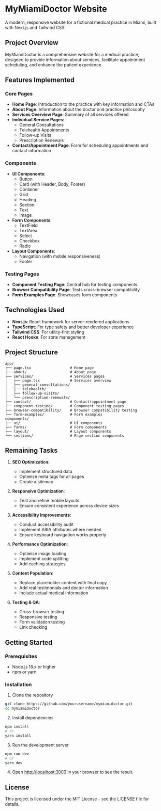# MyMiamiDoctor Website

A modern, responsive website for a fictional medical practice in Miami, built with Next.js and Tailwind CSS.

## Project Overview

MyMiamiDoctor is a comprehensive website for a medical practice, designed to provide information about services, facilitate appointment scheduling, and enhance the patient experience.

## Features Implemented

### Core Pages
- **Home Page**: Introduction to the practice with key information and CTAs
- **About Page**: Information about the doctor and practice philosophy
- **Services Overview Page**: Summary of all services offered
- **Individual Service Pages**:
  - General Consultations
  - Telehealth Appointments
  - Follow-up Visits
  - Prescription Renewals
- **Contact/Appointment Page**: Form for scheduling appointments and contact information

### Components
- **UI Components**:
  - Button
  - Card (with Header, Body, Footer)
  - Container
  - Grid
  - Heading
  - Section
  - Text
  - Image
- **Form Components**:
  - TextField
  - TextArea
  - Select
  - Checkbox
  - Radio
- **Layout Components**:
  - Navigation (with mobile responsiveness)
  - Footer

### Testing Pages
- **Component Testing Page**: Central hub for testing components
- **Browser Compatibility Page**: Tests cross-browser compatibility
- **Form Examples Page**: Showcases form components

## Technologies Used

- **Next.js**: React framework for server-rendered applications
- **TypeScript**: For type safety and better developer experience
- **Tailwind CSS**: For utility-first styling
- **React Hooks**: For state management

## Project Structure

```
app/
├── page.tsx                  # Home page
├── about/                    # About page
├── services/                 # Services pages
│   ├── page.tsx              # Services overview
│   ├── general-consultations/
│   ├── telehealth/
│   ├── follow-up-visits/
│   └── prescription-renewals/
├── contact/                  # Contact/appointment page
├── component-testing/        # Component testing pages
├── browser-compatibility/    # Browser compatibility testing
└── form-examples/            # Form examples
components/
├── ui/                       # UI components
├── forms/                    # Form components
├── layout/                   # Layout components
└── sections/                 # Page section components
```

## Remaining Tasks

1. **SEO Optimization**:
   - Implement structured data
   - Optimize meta tags for all pages
   - Create a sitemap

2. **Responsive Optimization**:
   - Test and refine mobile layouts
   - Ensure consistent experience across device sizes

3. **Accessibility Improvements**:
   - Conduct accessibility audit
   - Implement ARIA attributes where needed
   - Ensure keyboard navigation works properly

4. **Performance Optimization**:
   - Optimize image loading
   - Implement code splitting
   - Add caching strategies

5. **Content Population**:
   - Replace placeholder content with final copy
   - Add real testimonials and doctor information
   - Include actual medical information

6. **Testing & QA**:
   - Cross-browser testing
   - Responsive testing
   - Form validation testing
   - Link checking

## Getting Started

### Prerequisites
- Node.js 18.x or higher
- npm or yarn

### Installation

1. Clone the repository
```bash
git clone https://github.com/yourusername/mymiamidoctor.git
cd mymiamidoctor
```

2. Install dependencies
```bash
npm install
# or
yarn install
```

3. Run the development server
```bash
npm run dev
# or
yarn dev
```

4. Open [http://localhost:3000](http://localhost:3000) in your browser to see the result.

## License

This project is licensed under the MIT License - see the LICENSE file for details.